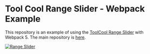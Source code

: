 # Tool Cool Range Slider - Webpack Example

This repository is an example of using the [ToolCool Range Slider](https://range-slider.toolcool.org/) with Webpack 5.
The main repository is [here](https://github.com/toolcool-org/toolcool-range-slider).


[![Range Slider](https://github.com/toolcool-org/toolcool-range-slider/blob/main/docs/videos/moving-tooltip.gif?raw=true)](https://range-slider.toolcool.org/pages/moving-tooltip-plugin.html)

